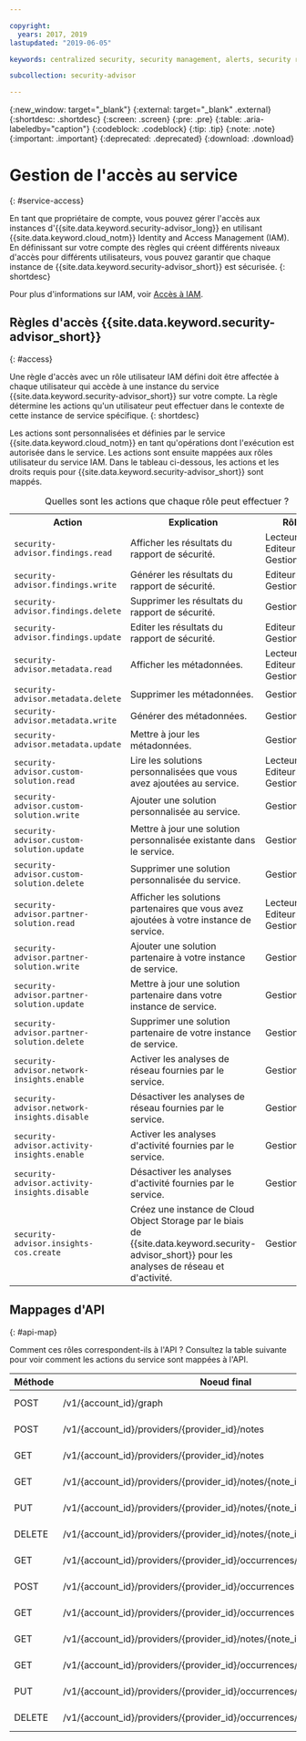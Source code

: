 ```yaml
---

copyright:
  years: 2017, 2019
lastupdated: "2019-06-05"

keywords: centralized security, security management, alerts, security risk, insights, threat detection

subcollection: security-advisor

---
```


{:new_window: target="_blank"}
{:external: target="_blank" .external}
{:shortdesc: .shortdesc}
{:screen: .screen}
{:pre: .pre}
{:table: .aria-labeledby="caption"}
{:codeblock: .codeblock}
{:tip: .tip}
{:note: .note}
{:important: .important}
{:deprecated: .deprecated}
{:download: .download}



# Gestion de l'accès au service
{: #service-access}

En tant que propriétaire de compte, vous pouvez gérer l'accès aux instances d'{{site.data.keyword.security-advisor_long}} en utilisant {{site.data.keyword.cloud_notm}} Identity and Access Management (IAM). En définissant sur votre compte des règles qui créent différents niveaux d'accès pour différents utilisateurs, vous pouvez garantir que chaque instance de {{site.data.keyword.security-advisor_short}} est sécurisée.
{: shortdesc}

Pour plus d'informations sur IAM, voir [Accès à IAM](/docs/iam?topic=iam-userroles).

## Règles d'accès {{site.data.keyword.security-advisor_short}}
{: #access}

Une règle d'accès avec un rôle utilisateur IAM défini doit être affectée à chaque utilisateur qui accède à une instance du service {{site.data.keyword.security-advisor_short}} sur votre compte. La règle détermine les actions qu'un utilisateur peut effectuer dans le contexte de cette instance de service spécifique.
{: shortdesc}

Les actions sont personnalisées et définies par le service {{site.data.keyword.cloud_notm}} en tant qu'opérations dont l'exécution est autorisée dans le service. Les actions sont ensuite mappées aux rôles utilisateur du service IAM. Dans le tableau ci-dessous, les actions et les droits requis pour {{site.data.keyword.security-advisor_short}} sont mappés.

<table><caption>Quelles sont les actions que chaque rôle peut effectuer ?</caption>
  <col width="40%">
  <col width="40%">
  <col width="20%">
  <tr>
    <th>Action</th>
    <th>Explication</th>
    <th>Rôle</th>
  </tr>
  <tr>
    <td><code>security-advisor.findings.read</code></td>
    <td>Afficher les résultats du rapport de sécurité.</td>
    <td>Lecteur</br>Editeur</br>Gestionnaire</td>
  </tr>
  <tr>
    <td><code>security-advisor.findings.write</code></td>
    <td>Générer les résultats du rapport de sécurité.</td>
    <td>Editeur</br>Gestionnaire</td>
  </tr>
  <tr>
    <td><code>security-advisor.findings.delete</code></td>
    <td>Supprimer les résultats du rapport de sécurité.</td>
    <td>Gestionnaire</td>
  </tr>
  <tr>
    <td><code>security-advisor.findings.update</code></td>
    <td>Editer les résultats du rapport de sécurité.</td>
    <td>Editeur</br>Gestionnaire</td>
  </tr>
  <tr>
    <td><code>security-advisor.metadata.read</code></td>
    <td>Afficher les métadonnées.</td>
    <td>Lecteur</br>Editeur</br>Gestionnaire</td>
  </tr>
  <tr>
    <td><code>security-advisor.metadata.delete</code></td>
    <td>Supprimer les métadonnées.</td>
    <td>Gestionnaire</td>
  </tr>
  <tr>
    <td><code>security-advisor.metadata.write</code></td>
    <td>Générer des métadonnées.</td>
    <td>Gestionnaire</td>
  </tr>
  <tr>
    <td><code>security-advisor.metadata.update</code></td>
    <td>Mettre à jour les métadonnées.</td>
    <td>Gestionnaire</td>
  </tr>
  <tr>
    <td><code>security-advisor.custom-solution.read</code></td>
    <td>Lire les solutions personnalisées que vous avez ajoutées au service.</td>
    <td>Lecteur</br>Editeur</br>Gestionnaire</td>
  </tr>
  <tr>
    <td><code>security-advisor.custom-solution.write</code></td>
    <td>Ajouter une solution personnalisée au service.</td>
    <td>Gestionnaire</td>
  </tr>
  <tr>
    <td><code>security-advisor.custom-solution.update</code></td>
    <td>Mettre à jour une solution personnalisée existante dans le service.</td>
    <td>Gestionnaire</td>
  </tr>
  <tr>
    <td><code>security-advisor.custom-solution.delete</code></td>
    <td>Supprimer une solution personnalisée du service.</td>
    <td>Gestionnaire</td>
  </tr>
  <tr>
    <td><code>security-advisor.partner-solution.read</code></td>
    <td>Afficher les solutions partenaires que vous avez ajoutées à votre instance de service.</td>
    <td>Lecteur</br>Editeur</br>Gestionnaire</td>
  </tr>
  <tr>
    <td><code>security-advisor.partner-solution.write</code></td>
    <td>Ajouter une solution partenaire à votre instance de service.</td>
    <td>Gestionnaire</td>
  </tr>
  <tr>
    <td><code>security-advisor.partner-solution.update</code></td>
    <td>Mettre à jour une solution partenaire dans votre instance de service.</td>
    <td>Gestionnaire</td>
  </tr>
  <tr>
    <td><code>security-advisor.partner-solution.delete</code></td>
    <td>Supprimer une solution partenaire de votre instance de service.</td>
    <td>Gestionnaire</td>
  </tr>
  <tr>
    <td><code>security-advisor.network-insights.enable</code></td>
    <td>Activer les analyses de réseau fournies par le service.</td>
    <td>Gestionnaire</td>
  </tr>
  <tr>
    <td><code>security-advisor.network-insights.disable</code></td>
    <td>Désactiver les analyses de réseau fournies par le service.</td>
    <td>Gestionnaire</td>
  </tr>
  <tr>
    <td><code>security-advisor.activity-insights.enable</code></td>
    <td>Activer les analyses d'activité fournies par le service.</td>
    <td>Gestionnaire</td>
  </tr>
  <tr>
    <td><code>security-advisor.activity-insights.disable</code></td>
    <td>Désactiver les analyses d'activité fournies par le service.</td>
    <td>Gestionnaire</td>
  </tr>
  <tr>
    <td><code>security-advisor.insights-cos.create</code></td>
    <td>Créez une instance de Cloud Object Storage par le biais de {{site.data.keyword.security-advisor_short}} pour les analyses de réseau et d'activité.</td>
    <td>Gestionnaire</td>
  </tr>
</table>

## Mappages d'API
{: #api-map}

Comment ces rôles correspondent-ils à l'API ? Consultez la table suivante pour voir comment les actions du service sont mappées à l'API.


| Méthode | Noeud final                                                                  |  Action du service                  |
|--------|---------------------------------------------------------------------------|----------------------------------|
| POST   | /v1/{account_id}/graph                                                    | security-advisor.findings.read   |
| POST   | /v1/{account_id}/providers/{provider_id}/notes                            | security-advisor.metadata.write  |
| GET    | /v1/{account_id}/providers/{provider_id}/notes                            | security-advisor.metadata.read   |
| GET    | /v1/{account_id}/providers/{provider_id}/notes/{note_id}                  | security-advisor.metadata.read   |
| PUT    | /v1/{account_id}/providers/{provider_id}/notes/{note_id}                  | security-advisor.metadata.update |
| DELETE | /v1/{account_id}/providers/{provider_id}/notes/{note_id}                  | security-advisor.metadata.delete |
| GET    | /v1/{account_id}/providers/{provider_id}/occurrences/{occurrence_id}/note | security-advisor.findings.read   |
| POST   | /v1/{account_id}/providers/{provider_id}/occurrences                      | security-advisor.findings.write  |
| GET    | /v1/{account_id}/providers/{provider_id}/occurrences                      | security-advisor.findings.read   |
| GET    | /v1/{account_id}/providers/{provider_id}/notes/{note_id}/occurrences      | security-advisor.findings.read   |
| GET    | /v1/{account_id}/providers/{provider_id}/occurrences/{occurrence_id}      | security-advisor.findings.read   |
| PUT    | /v1/{account_id}/providers/{provider_id}/occurrences/{occurrence_id}      | security-advisor.findings.update |
| DELETE | /v1/{account_id}/providers/{provider_id}/occurrences/{occurrence_id}      | security-advisor.findings.delete |
